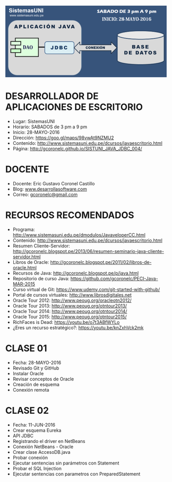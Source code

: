 ![Java CLIENTE-SERVIDOR](https://raw.githubusercontent.com/gcoronelc/SISTUNI_JAVA_JDBC_004/master/JavaCS004.png)

# DESARROLLADOR DE APLICACIONES DE ESCRITORIO

- Lugar: SistemasUNI
- Horario: SABADOS de 3 pm a 9 pm
- Inicio: 28-MAYO-2016
- Dirección: https://goo.gl/maps/98vwAt9NZMU2
- Contenido: http://www.sistemasuni.edu.pe/dcursos/javaescritorio.html
- Página: http://gcoronelc.github.io/SISTUNI_JAVA_JDBC_004/

# DOCENTE

- Docente: Eric Gustavo Coronel Castillo
- Blog: www.desarrollasoftware.com
- Correo: gcoronelc@gmail.com

# RECURSOS RECOMENDADOS

- Programa: http://www.sistemasuni.edu.pe/dmodulos/JavaveloperCC.html
- Contenido: http://www.sistemasuni.edu.pe/dcursos/javaescritorio.html
- Resumen Cliente-Servidor: http://gcoronelc.blogspot.pe/2013/06/resumen-seminario-java-cliente-servidor.html
- Libros de Oracle: http://gcoronelc.blogspot.pe/2011/02/libros-de-oracle.html
- Recursos de Java: http://gcoronelc.blogspot.pe/p/java.html
- Repositorio de curso Java: https://github.com/gcoronelc/PECI-Java-MAR-2015
- Curso virtual de Git: https://www.udemy.com/git-started-with-github/
- Portal de cursos virtuales: http://www.librosdigitales.net
- Oracle Tour 2012: http://www.peoug.org/oracleotn2012/
- Oracle Tour 2013: http://www.peoug.org/otntour2013/
- Oracle Tour 2014: http://www.peoug.org/otntour2014/
- Oracle Tour 2015: http://www.peoug.org/otntour2015/
- RichFaces is Dead: https://youtu.be/o7t3ABfWYLo
- ¿Eres un recurso estratégico?: https://youtu.be/knZxhVck2mk

# CLASE 01 

- Fecha: 28-MAYO-2016
- Revisado Git y GitHub
- Instalar Oracle
- Revisar conceptos de Oracle
- Creación de esquema
- Conexión remota

# CLASE 02

- Fecha: 11-JUN-2016
- Crear esquema Eureka
- API JDBC
- Registrando el driver en NetBeans
- Conexión NetBeans - Oracle
- Crear clase AccesoDB.java
- Probar conexión
- Ejecutar sentencias sin parámetros con Statement
- Probar el SQL Injection
- Ejecutar sentencias con parametros con PreparedStatement
